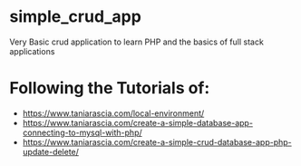 # simple_crud_app
Very Basic crud application to learn PHP and the basics of full stack applications

# Following the Tutorials of:
- https://www.taniarascia.com/local-environment/
- https://www.taniarascia.com/create-a-simple-database-app-connecting-to-mysql-with-php/
- https://www.taniarascia.com/create-a-simple-crud-database-app-php-update-delete/
